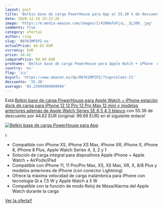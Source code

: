 ```yaml
---
layout: post
title: 'Belkin base de carga PowerHouse para App al 55.38 % de descuento'
date: 2020-12-18 15:22:26
image: 'https://m.media-amazon.com/images/I/41RBmfoFjsL._SL200_.jpg'
comments: true
category: ofertas
author: ring
slug: 'B07K1MP5PZ-es'
actualPrice: 44.62 EUR
currency: EUR
price: 44.62
comparePrice: 99.99 EUR
prodname: 'Belkin base de carga PowerHouse para Apple Watch + iPhone  estación dock de carga para iPhone 12  12 Pro  12 Pro Max  12 mini y modelos anteriores además de Apple Watch Series SE  6  5  4  3  blanco'
country: 'es'
flag: '🇪🇸'
buyurl: 'https://www.amazon.es/dp/B07K1MP5PZ/?tag=tolees-21'
descuento: '55.38'
average: '65.23999999999998'
---
```


Está [Belkin base de carga PowerHouse para Apple Watch + iPhone  estación dock de carga para iPhone 12  12 Pro  12 Pro Max  12 mini y modelos anteriores además de Apple Watch Series SE  6  5  4  3  blanco](https://www.amazon.es/dp/B07K1MP5PZ/?tag=tolees-21) con 55.38 de descuento por 44.62 EUR (original: 99.99 EUR) en el siguiente enlace!

[![Belkin base de carga PowerHouse para App](https://m.media-amazon.com/images/I/41RBmfoFjsL._SL200_.jpg)](https://www.amazon.es/dp/B07K1MP5PZ/?tag=tolees-21)

ℹ️:

- Compatible con iPhone XS, iPhone XS Max, iPhone XR, iPhone X, iPhone 8, iPhone 8 Plus, Apple Watch Series 4, 3, 2 y 1
- Solución de carga integral para dispositivos Apple iPhone + Apple Watch + AirPods/iPad
- Compatible con iPhone 11, 11 Pro/Pro Max, XS, XS Max, XR, X, 8/8 Plus y modelos anteriores de iPhone (con conector Lightning)
- Ofrece la máxima velocidad de carga inalámbrica para iPhone con tecnología Qi a 7,5 W y Apple Watch a 5 W
- Compatible con la función de modo Reloj de Mesa/Alarma del Apple Watch durante la carga

[Ver la oferta!!](https://www.amazon.es/dp/B07K1MP5PZ/?tag=tolees-21)
